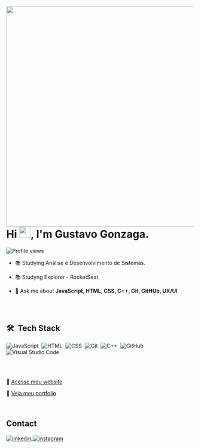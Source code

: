 
<img align="right" height="590em" src="https://raw.githubusercontent.com/gist/gonzagaa/0c41d20c218ea4125aff06a937b61021/raw/1a253efbc474f27da4dcdf7e59cb6edf6b36033a/githubcard.svg"/>
<h1 align="left">Hi <img src="https://raw.githubusercontent.com/kaueMarques/kaueMarques/master/hi.gif" height="30px">, I'm Gustavo Gonzaga.</h1>
<p align="left"> <img src="https://komarev.com/ghpvc/?username=gonzagaa&color=yellow" alt="Profile views" /> </p>

- 📚 Studying Análise e Desenvolvimento de Sistemas.

- 📚 Studyng Explorer - RocketSeat.

- 💬 Ask me about **JavaScript, HTML, CSS, C++, Git, GitHUb, UX/UI**



<br><br>

## 🛠 &nbsp;Tech Stack

![JavaScript](https://img.shields.io/badge/-JavaScript-05122A?style=flat&logo=javascript)&nbsp;
![HTML](https://img.shields.io/badge/-HTML-05122A?style=flat&logo=HTML5)&nbsp;
![CSS](https://img.shields.io/badge/-CSS-05122A?style=flat&logo=CSS3&logoColor=1572B6)&nbsp;
![Git](https://img.shields.io/badge/-Git-05122A?style=flat&logo=git)&nbsp;
![C++](https://img.shields.io/badge/-C++-05122A?style=flat&logo=C++)&nbsp;
![GitHub](https://img.shields.io/badge/-GitHub-05122A?style=flat&logo=github)&nbsp;
![Visual Studio Code](https://img.shields.io/badge/-Visual%20Studio%20Code-05122A?style=flat&logo=visual-studio-code&logoColor=007ACC)&nbsp;



<br>
<!--

## ⚙️ &nbsp;GitHub Analytics

<p align="left">
<img width="530em" src="https://github-readme-stats.vercel.app/api?username=gonzagaa&show_icons=true&theme=vision-friendly-dark" alt="Gustavo Gonzaga's stats"/>
<img width="530em" src="https://github-readme-stats.vercel.app/api/top-langs/?username=gonzagaa&layout=compact&theme=vision-friendly-dark" alt="Gustavo Gonzaga's most languages"/>
</p>
-->

<br>

<p>
🚀 <a href="https://portfolio.gustavogonzaga.dev.br" target="_blank">Acesse meu website</a>
</p>

<p>
🚀 <a href="https://gustavogonzaga.dev.br" target="_blank">Veja meu portfolio</a>
</p>

<br>

## Contact

<p>
<a href="https://linkedin.com/in/gustavognzg" target="_blank">
  <img align="center" src="https://img.shields.io/badge/-gustavognzg-05122A?style=flat&logo=linkedin" alt="linkedin"/>
</a>
<a href="https://instagram.com/gonxgx" target="_blank">
 <img align="center" src="https://img.shields.io/badge/-gonzagaa.dev-05122A?style=flat&logo=instagram" alt="instagram"/>
</a>
</p>

<!--

<img width="490em" src="https://github-readme-twitter-gazf.vercel.app/api?id=maykbrito&layout=wide&show_reply=off&show_retweet=off" />


**maykbrito/maykbrito** is a ✨ _special_ ✨ repository because its `README.md` (this file) appears on your GitHub profile.

Here are some ideas to get you started:

- 🔭 I’m currently working on ...
- 🌱 I’m currently learning ...
- 👯 I’m looking to collaborate on ...
- 🤔 I’m looking for help with ...
- 💬 Ask me about ...
- 📫 How to reach me: ...
- 😄 Pronouns: ...
- ⚡ Fun fact: ...
-->
